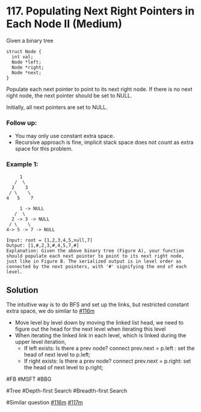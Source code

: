 # 117. Populating Next Right Pointers in Each Node II (Medium)

Given a binary tree

```
struct Node {
  int val;
  Node *left;
  Node *right;
  Node *next;
}
```

Populate each next pointer to point to its next right node. If there is no next right node, the next pointer should be set to NULL.

Initially, all next pointers are set to NULL.

### Follow up:

- You may only use constant extra space.
- Recursive approach is fine, implicit stack space does not count as extra space for this problem.

### Example 1:

```
     1
   /  \
  2    3
 / \    \
4   5    7

     1 -> NULL
   /  \
  2 -> 3 -> NULL
 / \    \
4-> 5 -> 7 -> NULL

Input: root = [1,2,3,4,5,null,7]
Output: [1,#,2,3,#,4,5,7,#]
Explanation: Given the above binary tree (Figure A), your function should populate each next pointer to point to its next right node, just like in Figure B. The serialized output is in level order as connected by the next pointers, with '#' signifying the end of each level.
```

## Solution

The intuitive way is to do BFS and set up the links, but restricted constant extra space, we do similar to [#116m](../p116m/README.md)

- Move level by level down by moving the linked list head, we need to figure out the head for the next level when iterating this level
- When iterating the linked link in each level, which is linked during the upper level iteration,
  - If left exists: Is there a prev node? connect prev.next = p.left : set the head of next level to p.left;
  - If right exists: Is there a prev node? connect prev.next = p.right: set the head of next level to p.right;

#FB #MSFT #BBG

#Tree #Depth-first Search #Breadth-first Search

#Similar question [#116m](../p116m/README.md) [#117m](../p117m/README.md)
